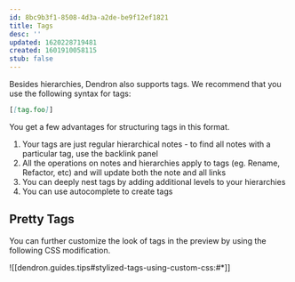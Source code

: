```yaml
---
id: 8bc9b3f1-8508-4d3a-a2de-be9f12ef1821
title: Tags
desc: ''
updated: 1620228719481
created: 1601910058115
stub: false
---
```

Besides hierarchies, Dendron also supports tags. We recommend that you use the following syntax for tags:

```md
[[tag.foo]]
```

You get a few advantages for structuring tags in this format.

1. Your tags are just regular hierarchical notes - to find all notes with a particular tag, use the backlink panel
2. All the operations on notes and hierarchies apply to tags (eg. Rename, Refactor, etc) and will update both the note and all links 
3. You can deeply nest tags by adding additional levels to your hierarchies
4. You can use autocomplete to create tags

## Pretty Tags

You can further customize the look of tags in the preview by using the following CSS modification.

![[dendron.guides.tips#stylized-tags-using-custom-css:#*]]

